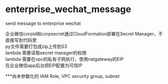 # enterprise_wechat_message
send message to enterprise wechat

企业微信corpid和corpsecret通过CloudFormation部署在Secret Manager，不直接写到代码里  
py文件需要打包成zip上传到S3  
lambda 需要读取secret manager的权限  
lambda 需要在vpc的私有子网执行，使用natgateway的EIP  
在企业微信app后台把EIP配置为可信IP  
  
***尚未参数化的 IAM Role, VPC security group, subnet
